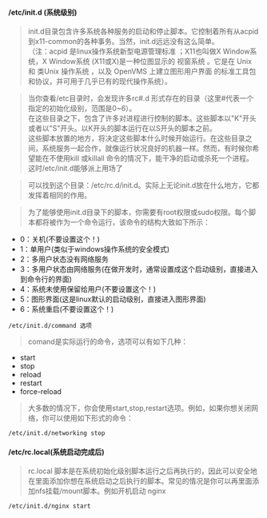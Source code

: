 #### /etc/init.d (系统级别)

> init.d目录包含许多系统各种服务的启动和停止脚本。它控制着所有从acpid到x11-common的各种事务。当然，init.d远远没有这么简单。  
（注：acpid 是linux操作系统新型电源管理标准 ；X11也叫做X Window系统，X Window系统 (X11或X)是一种位图显示的 视窗系统 。它是在 Unix 和 类Unix 操作系统 ，以及 OpenVMS 上建立图形用户界面 的标准工具包和协议，并可用于几乎已有的现代操作系统）。

> 当你查看/etc目录时，会发现许多rc#.d 形式存在的目录（这里#代表一个指定的初始化级别，范围是0~6）。  
在这些目录之下，包含了许多对进程进行控制的脚本。这些脚本以"K"开头或者以"S"开头。以K开头的脚本运行在以S开头的脚本之前。  
这些脚本放置的地方，将决定这些脚本什么时候开始运行。在这些目录之间，系统服务一起合作，就像运行状况良好的机器一样。然而，有时候你希望能在不使用kill 或killall 命令的情况下，能干净的启动或杀死一个进程。这时/etc/init.d能够派上用场了

> 可以找到这个目录：/etc/rc.d/init.d。实际上无论init.d放在什么地方，它都发挥着相同的作用。

> 为了能够使用init.d目录下的脚本，你需要有root权限或sudo权限。每个脚本都将被作为一个命令运行，该命令的结构大致如下所示：  


* 0：关机(不要设置这个！)
* 1：单用户(类似于windows操作系统的安全模式)
* 2：多用户状态没有网络服务     
* 3：多用户状态由网络服务(在做开发时，通常设置成这个启动级别，直接进入到命令行的界面)
* 4：系统未使用保留给用户(不要设置这个！)       
* 5：图形界面(这是linux默认的启动级别，直接进入图形界面)
* 6：系统重启(不要设置这个！)

```
/etc/init.d/command 选项
```

> comand是实际运行的命令，选项可以有如下几种：
- start
- stop
- reload
- restart
- force-reload

> 大多数的情况下，你会使用start,stop,restart选项。例如，如果你想关闭网络，你可以使用如下形式的命令：  

```
/etc/init.d/networking stop
```

#### /etc/rc.local(系统启动完成后)

> rc.local 脚本是在系统初始化级别脚本运行之后再执行的，因此可以安全地在里面添加你想在系统启动之后执行的脚本。常见的情况是你可以再里面添加nfs挂载/mount脚本。例如开机启动 nginx

```
/etc/init.d/nginx start
```
